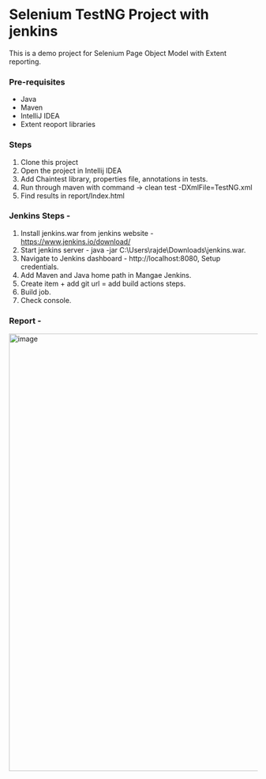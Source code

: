 # Selenium TestNG Project with jenkins

This is a demo project for Selenium Page Object Model with Extent reporting.

### Pre-requisites
* Java
* Maven
* IntelliJ IDEA
* Extent reoport libraries

### Steps
1. Clone this project
2. Open the project in Intellij IDEA
3. Add Chaintest library, properties file, annotations in tests.
4. Run through maven with command -> clean test -DXmlFile=TestNG.xml
5. Find results in report/Index.html

### Jenkins Steps -
1. Install jenkins.war from jenkins website - https://www.jenkins.io/download/
2. Start jenkins server - java -jar C:\Users\rajde\Downloads\jenkins.war.
3. Navigate to Jenkins dashboard - http://localhost:8080, Setup credentials.
4. Add Maven and Java home path in Mangae Jenkins.
5. Create item + add git url = add build actions steps.
6. Build job.
7. Check console.

### Report -

<img width="1898" height="887" alt="image" src="https://github.com/user-attachments/assets/03d6474b-16ac-46eb-8541-dd824cf35185" />
